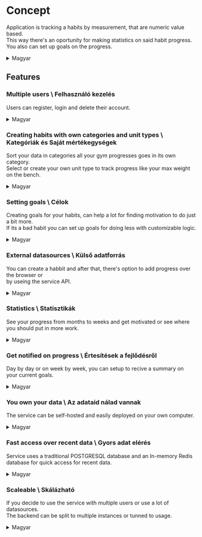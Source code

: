 # Concept

Application is tracking a habits by measurement, that are numeric value based.\
This way there's an oportunity for making statistics on said habit progress.\
You also can set up goals on the progress.

<details>
    <summary>Magyar</summary>
    Az alkalmazáson követni lehet a szokásainkat statisztikailag.<br>
    A helyett, hogy egy nap csak bejelölnénk a szokásunk teljesítését, itt követni lehet a fejlődést is.
</details>

## Features

### Multiple users \ Felhasználó kezelés

Users can register, login and delete their account.

<details>
    <summary>Magyar</summary>
    Felhasználók tudnak regisztrálni, bejelentkezni törölni a fiókjukat.
</details>


### Creating habits with own categories and unit types \ Kategóriák és Saját mértékegységek

Sort your data in categories all your gym progresses goes in its own category.\
Select or create your own unit type to track progress like your max weight on the bench.

<details>
    <summary>Magyar</summary>
    Az haladás kategóriákba szervezhető, így például az edzés adatok külön gyűjthetők a többi közül.<br>
    Míg a saját mértékegységek készítése abban segít, hogy értelmezhetően lássd eredményeid.
</details>

### Setting goals \ Célok

Creating goals for your habits, can help a lot for finding motivation to do just a bit more.\
If its a bad habit you can set up goals for doing less with customizable logic.

<details>
    <summary>Magyar</summary>
    Ahhoz, hogy egy szokást vagy képességet elmélyits a célok elengedhetetlenek.<br>
    Vagy egy rossz berögződésről való leszokás is igényel egy célt.<br>
    Tehát létrhozhatunk célokat, akkár saját feltétel szerint is.
</details>

### External datasources \ Külső adatforrás

You can create a habbit and after that, there's option to add progress over the browser or\
by useing the service API.

<details>
    <summary>Magyar</summary>
    Adatokat hozzáadhat a web felületen vagy egy külső alkalmazással a szolgáltatás API-ján keresztül.
</details>

### Statistics \ Statisztikák

See your progress from months to weeks and get motivated or see where you should put in more work.

<details>
    <summary>Magyar</summary>
    Haladásunk követhetjük hónapokra és hetekre tekintve.
</details>

### Get notified on progress \ Értesítések a fejlődésről

Day by day or on week by week, you can setup to recive a summary on your current goals.

<details>
    <summary>Magyar</summary>
    Egy visszatekintőt kérhetünk napra vagy hétre, ami összefoglalja a teljesítményünk.
</details>

### You own your data \ Az adataid nálad vannak

The service can be self-hosted and easily deployed on your own computer.

<details>
    <summary>Magyar</summary>
    A szolgáltatás saját gépen is futtatható, könnyen telepíthető.
</details>

### Fast access over recent data \ Gyors adat elérés

Service uses a traditional POSTGRESQL database and an In-memory Redis database for quick access for recent data.

<details>
    <summary>Magyar</summary>
    A szolgáltatás egy tradicionális POSTGRESQL adatbázison hosszútávra és egy memória alapu Redis adatbázison fut a gyakori adatok gyors adatelérése érdekében.
</details>

### Scaleable \ Skálázható

If you decide to use the service with multiple users or use a lot of datasources.\
The backend can be split to multiple instances or tunned to usage.

<details>
    <summary>Magyar</summary>
    Ha a szolgáltatást sok felhasználó használja vagy nagy az adatforgalom a szerveren.<br>
    A háttér környezet szétosztható és a szolgáltatás részek külön szervereken is futtathatók.<br>
    Adatbázis tekintetben a gyorsító tárazás finomhangolható.
</details>
